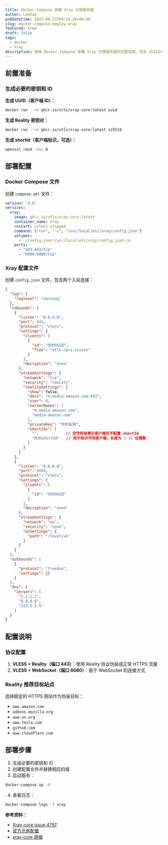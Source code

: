 ```yaml
---
title: Docker Compose 部署 Xray 代理服务器
author: Leohoo
pubDatetime: 2025-08-23T00:24:48+08:00
slug: docker-compose-deploy-xray
featured: true
draft: false
tags:
  - Docker
  - Xray
description: 使用 Docker Compose 部署 Xray 代理服务器的完整指南，包含 VLESS+Reality 和 WebSocket 配置示例，支持多种协议和加密方式
---
```


## 前置准备

### 生成必要的密钥和 ID

**生成 UUID（客户端 ID）：**
```bash
docker run --rm ghcr.io/xtls/xray-core:latest uuid
```

**生成 Reality 密钥对：**
```bash
docker run --rm ghcr.io/xtls/xray-core:latest x25519
```

**生成 shortId（客户端标识，可选）：**
```bash
openssl rand -hex 8
```

## 部署配置

### Docker Compose 文件

创建 `compose.yml` 文件：

```yaml
version: '3.8'
services:
  xray:
    image: ghcr.io/xtls/xray-core:latest
    container_name: xray
    restart: unless-stopped
    command: ["run", "-c", "/usr/local/etc/xray/config.json"]
    volumes:
      - ./config.json:/usr/local/etc/xray/config.json:ro
    ports:
      - "443:443/tcp"
      - "6080:6080/tcp"
```

### Xray 配置文件

创建 `config.json` 文件，包含两个入站连接：

```json
{
  "log": {
    "loglevel": "warning"
  },
  "inbounds": [
    {
      "listen": "0.0.0.0",
      "port": 443,
      "protocol": "vless",
      "settings": {
        "clients": [
          {
            "id": "你的UUID",
            "flow": "xtls-rprx-vision"
          }
        ],
        "decryption": "none"
      },
      "streamSettings": {
        "network": "tcp",
        "security": "reality",
        "realitySettings": {
          "show": false,
          "dest": "m.media-amazon.com:443",
          "xver": 0,
          "serverNames": [
            "m.media-amazon.com",
            "media-amazon.com"
          ],
          "privateKey": "你的私钥",
          "shortIds": [
            "",            // 空字符串表示客户端可不配置 shortId
            "你的shortId"   // 用于标识不同客户端，长度为 2-16 位偶数
          ]
        }
      }
    },
    {
      "listen": "0.0.0.0",
      "port": 6080,
      "protocol": "vless",
      "settings": {
        "clients": [
          {
            "id": "你的UUID"
          }
        ],
        "decryption": "none"
      },
      "streamSettings": {
        "network": "ws",
        "security": "none",
        "wsSettings": {
          "path": "/lovelive"
        }
      }
    }
  ],
  "outbounds": [
    {
      "protocol": "freedom",
      "settings": {}
    }
  ],
  "dns": {
    "servers": [
      "1.1.1.1",
      "8.8.8.8",
      "223.5.5.5"
    ]
  }
}
```

## 配置说明

### 协议配置

1. **VLESS + Reality（端口 443）**：使用 Reality 协议伪装成正常 HTTPS 流量
2. **VLESS + WebSocket（端口 6080）**：基于 WebSocket 的连接方式

### Reality 推荐目标站点

选择稳定的 HTTPS 网站作为伪装目标：
- `www.amazon.com`
- `addons.mozilla.org`
- `www.un.org`
- `www.tesla.com`
- `github.com`
- `www.cloudflare.com`

## 部署步骤

1. 生成必要的密钥和 ID
2. 创建配置文件并替换相应的值
3. 启动服务：
```bash
docker-compose up -d
```

4. 查看日志：
```bash
docker-compose logs -f xray
```

**参考资料：**

- [Xray-core issue 4797](https://github.com/XTLS/Xray-core/issues/4797)
- [官方示例配置](https://github.com/XTLS/Xray-examples/blob/main/VLESS-TCP-XTLS-Vision-REALITY/config_server.jsonc)
- [xray-core 镜像](https://github.com/xtls/Xray-core/pkgs/container/xray-core)
